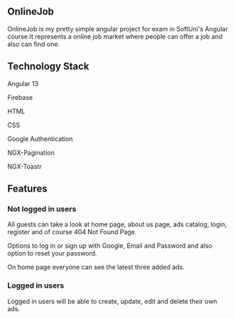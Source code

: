 ## OnlineJob 

OnlineJob is my pretty simple angular project for exam in SoftUni's Angular course.It represents a online job market where people can offer a job and also can find one.
	
## Technology Stack    

Angular 13

Firebase

HTML

CSS

Google Authentication

NGX-Pagination

NGX-Toastr





## Features

### Not logged in users

All guests can take a look at home page, about us page, ads catalog, login, register and of course 404 Not Found Page.

Options to log in or sign up with Google, Email and Password and also option to reset your password.

On home page everyone can see the latest three added ads.
### Logged in users

Logged in users will be able to create, update, edit and delete their own ads.

